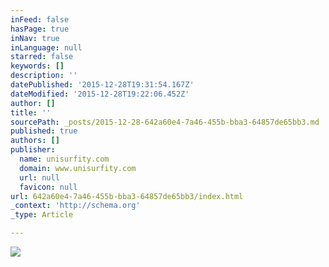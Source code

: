 ```yaml
---
inFeed: false
hasPage: true
inNav: true
inLanguage: null
starred: false
keywords: []
description: ''
datePublished: '2015-12-28T19:31:54.167Z'
dateModified: '2015-12-28T19:22:06.452Z'
author: []
title: ''
sourcePath: _posts/2015-12-28-642a60e4-7a46-455b-bba3-64857de65bb3.md
published: true
authors: []
publisher:
  name: unisurfity.com
  domain: www.unisurfity.com
  url: null
  favicon: null
url: 642a60e4-7a46-455b-bba3-64857de65bb3/index.html
_context: 'http://schema.org'
_type: Article

---
```

![](https://static.wixstatic.com/media/e533e9_5e74960b6b1a4e2bb6ff610bd42833f4.jpg/v1/fill/w_968,h_300,al_c,q_80,usm_0.66_1.00_0.01/e533e9_5e74960b6b1a4e2bb6ff610bd42833f4.jpg)
